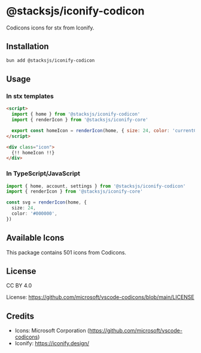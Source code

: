 # @stacksjs/iconify-codicon

Codicons icons for stx from Iconify.

## Installation

```bash
bun add @stacksjs/iconify-codicon
```

## Usage

### In stx templates

```html
<script>
  import { home } from '@stacksjs/iconify-codicon'
  import { renderIcon } from '@stacksjs/iconify-core'

  export const homeIcon = renderIcon(home, { size: 24, color: 'currentColor' })
</script>

<div class="icon">
  {!! homeIcon !!}
</div>
```

### In TypeScript/JavaScript

```typescript
import { home, account, settings } from '@stacksjs/iconify-codicon'
import { renderIcon } from '@stacksjs/iconify-core'

const svg = renderIcon(home, {
  size: 24,
  color: '#000000',
})
```

## Available Icons

This package contains 501 icons from Codicons.

## License

CC BY 4.0

License: https://github.com/microsoft/vscode-codicons/blob/main/LICENSE

## Credits

- Icons: Microsoft Corporation (https://github.com/microsoft/vscode-codicons)
- Iconify: https://iconify.design/
